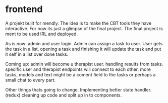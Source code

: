 # frontend

A projekt built for mendly. The idea is to make the CBT tools they have interactive. For now its just a glimpse of the final project. The final project is ment to be used IRL and deployed. 

As is now:
admin and user login.
Admin can assign a task to user. 
User gets the task in a list.
opening a task and finishing it will update the task and put it self in a list over done tasks.

Coming up:
admin will become u therapist user. handling results from tasks.
specific user and therapist endpoints will connect to each other. 
more tasks, models and text 
might be a coment field to the tasks or perhaps a small chat to every part. 


Other things thats going to change.
Implementing better state handler. (redux)
cleaning up code and split up in to components.
